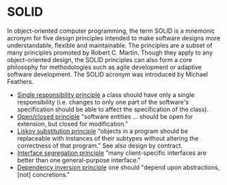 # SOLID

In object-oriented computer programming, the term SOLID is a mnemonic acronym for five design principles intended to make software designs more understandable, flexible and maintainable. The principles are a subset of many principles promoted by Robert C. Martin. Though they apply to any object-oriented design, the SOLID principles can also form a core philosophy for methodologies such as agile development or adaptive software development. The SOLID acronym was introduced by Michael Feathers.

* [Single responsibility principle](https://ctrlaltdev.xyz/resources/SRP)
    a class should have only a single responsibility (i.e. changes to only one part of the software's specification should be able to affect the specification of the class).
* [Open/closed principle](https://ctrlaltdev.xyz/resources/OCP)
    "software entities … should be open for extension, but closed for modification."
* [Liskov substitution principle](https://ctrlaltdev.xyz/resources/LSP)
    "objects in a program should be replaceable with instances of their subtypes without altering the correctness of that program." See also design by contract.
* [Interface segregation principle](https://ctrlaltdev.xyz/resources/ISP)
    "many client-specific interfaces are better than one general-purpose interface."
* [Dependency inversion principle](https://ctrlaltdev.xyz/resources/DIP)
    one should "depend upon abstractions, [not] concretions."
